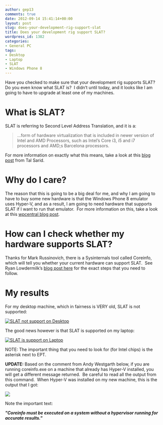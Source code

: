 ```yaml
---
author: gep13
comments: true
date: 2012-09-14 15:41:14+00:00
layout: post
slug: does-your-development-rig-support-slat
title: Does your development rig support SLAT?
wordpress_id: 1382
categories:
- General PC
tags:
- Desktop
- Laptop
- SLAT
- Windows Phone 8
---
```


Have you checked to make sure that your development rig supports SLAT?  Do you even know what SLAT is?  I didn’t until today, and it looks like I am going to have to upgrade at least one of my machines.


# What is SLAT?


SLAT is referring to Second Level Address Translation, and it is a:


<blockquote>…form of hardware virtualization that is included in newer version of Intel and AMD Processors, such as Intel’s Core i3, i5 and i7 processors and AMD;s Barcelona processors.</blockquote>


For more information on exactly what this means, take a look at this [blog post](http://blogs.microsoft.co.il/blogs/talsa/archive/2012/03/15/windows-8-server-hyper-v-will-require-slat-second-level-address-translation.aspx) from Tal Sarid.


# Why do I care?


The reason that this is going to be a big deal for me, and why I am going to have to buy some new hardware is that the Windows Phone 8 emulator uses Hyper-V, and as a result, I am going to need hardware that supports SLAT if I want to run that emulator.  For more information on this, take a look at this [wpcentral blog post](http://www.wpcentral.com/windows-phone-8-emulator%E2%80%99s-hardware-requirements).


# How can I check whether my hardware supports SLAT?


Thanks for Mark Russinovich, there is a Sysinternals tool called Coreinfo, which will tell you whether your current hardware can support SLAT.  See Ryan Lowdermilk’s [blog post here](http://www.ryanlowdermilk.com/2012/09/does-my-computer-support-slat/) for the exact steps that you need to follow.


# My results


For my desktop machine, which in fairness is VERY old, SLAT is not supported:

[![SLAT not support on Desktop](http://www.gep13.co.uk/blog/wp-content/uploads/2012/09/Desktop_Output.png)](http://www.gep13.co.uk/blog/does-your-development-rig-support-slat/desktop_output/)

The good news however is that SLAT is supported on my laptop:

[![SLAT is support on Laptop](http://www.gep13.co.uk/blog/wp-content/uploads/2012/09/Laptop_Output.png)](http://www.gep13.co.uk/blog/does-your-development-rig-support-slat/laptop_output/)

NOTE: The important thing that you need to look for (for Intel chips) is the asterisk next to EPT.

**UPDATE:** Based on the comment from Andy Westgarth below, if you are running coreinfo.exe on a machine that already has Hyper-V installed, you will get a different message returned.  Be careful to read all the output from this command.  When Hyper-V was installed on my new machine, this is the output that I got:

[![](http://www.gep13.co.uk/blog/wp-content/uploads/2012/09/2012-09-27_2033.png)](http://www.gep13.co.uk/blog/does-your-development-rig-support-slat/2012-09-27_2033/)

Note the important text:

_**"Coreinfo must be executed on a system without a hypervisor running for accurate results."**_
